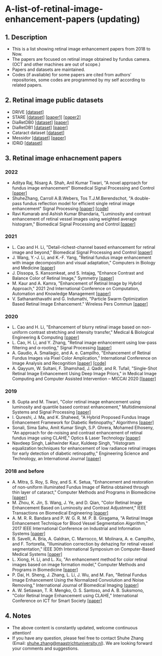 # A-list-of-retinal-image-enhancement-papers (updating)
## 1. Description
* This is a list showing retinal image enhancement papers from 2018 to Now. 
* The papers are focused on retinal image obtained by fundus camera. (OCT and other machines are out of scope.)
* Papers and datasets are maintained.
* Codes (if avaliable) for some papers are cited from authors' repositories, some codes are programmed by my self according to related papers.

## 2. Retinal image public datasets
* DRIVE [[dataset]](https://drive.grand-challenge.org/)
* STARE [[dataset]](https://cecas.clemson.edu/~ahoover/stare/) [[paper1]](https://ieeexplore.ieee.org/abstract/document/845178/) [[paper2]](https://ieeexplore.ieee.org/abstract/document/1216219/)
* DiaRetDB0 [[dataset]](https://www.it.lut.fi/project/imageret/diaretdb0/) [[paper]](https://www.it.lut.fi/project/imageret/diaretdb0/doc/diaretdb0_techreport_v_1_1.pdf)
* DiaRetDB1 [[dataset]](https://www.it.lut.fi/project/imageret/diaretdb1/index.html) [[paper]](https://www.it.lut.fi/project/imageret/diaretdb1/doc/diaretdb1_techreport_v_1_1.pdf)
* Cataract dataset [[dataset]](https://www.kaggle.com/jr2ngb/cataractdataset)
* Messidor [[dataset]](https://www.adcis.net/en/third-party/messidor/) [[paper]](https://www.ias-iss.org/ojs/IAS/article/view/1155)
* IDRiD [[dataset]](https://ieee-dataport.org/open-access/indian-diabetic-retinopathy-image-dataset-idrid)

## 3. Retinal image enhacnement papers
### 2022
* Aditya Raj, Nisarg A. Shah, Anil Kumar Tiwari, "A novel approach for fundus image enhancement" Biomedical Signal Processing and Control [[paper]](https://doi.org/10.1016/j.bspc.2021.103208)
* ShuheZhang, Carroll A.B.Webers, Tos T.J.M.Berendschot, "A double-pass fundus reflection model for efficient single retinal image enhancement" Signal Processing [[paper]](https://doi.org/10.1016/j.sigpro.2021.108400) [[code]](https://github.com/ShuheZhang-MUMC/Double-Pass-Fundus-Reflection-model)
* Ravi Kumarab and Ashish Kumar Bhandaria, "Luminosity and contrast enhancement of retinal vessel images using weighted average histogram," Biomedical Signal Processing and Control [[paper]](https://doi.org/10.1016/j.bspc.2021.103089)

### 2021
* L. Cao and H. Li, "Detail-richest-channel based enhancement for retinal image and beyond," Biomedical Signal Processing and Control [[paper]](https://doi.org/10.1016/j.bspc.2021.102933)
* J. Wang, Y.-J. Li, and K.-F. Yang, "Retinal fundus image enhancement with image decomposition and visual adaptation," Computers in Biology and Medicine [[paper]](https://doi.org/10.1016/j.compbiomed.2020.104116)
* J. Dissopa, S. Kansomkeat, and S. Intajag, "Enhance Contrast and Balance Color of Retinal Image," Symmetry [[paper]](https://doi.org/10.3390/sym13112089)
* M. Kaur and A. Kamra, "Enhancement of Retinal Image by Hybrid Approach," 2021 2nd International Conference on Computation, Automation and Knowledge Management [[paper]](10.1109/ICCAKM50778.2021.9357753)
* V. Sathananthavathi and G. Indumathi, "Particle Swarm Optimization Based Retinal Image Enhancement." Wireless Pers Commun [[paper]](https://doi.org/10.1007/s11277-021-08649-z)

### 2020
* L. Cao and H. Li, "Enhancement of blurry retinal image based on non-uniform contrast stretching and intensity transfer," Medical & Biological Engineering & Computing  [[paper]](https://link.springer.com/article/10.1007/s11517-019-02106-7)
* L. Cao, H. Li, and Y. Zhang, "Retinal image enhancement using low-pass filtering and α-rooting," Signal Processing [[paper]](https://doi.org/10.1016/j.sigpro.2019.107445)
* A. Gaudio, A. Smailagic, and A. e. Campilho, "Enhancement of Retinal Fundus Images via Pixel Color Amplication," International Conference on Image Analysis and Recognition [[paper]](https://arxiv.org/abs/2007.14456) [[code]](https://github.com/adgaudio/ietk-ret)
* A. Qayyum, W. Sultani, F. Shamshad, J. Qadir, and R. Tufail, "Single-Shot Retinal Image Enhancement Using Deep Image Priors," in Medical Image Computing and Computer Assisted Intervention – MICCAI 2020 [[[paper]](https://link.springer.com/chapter/10.1007/978-3-030-59722-1_61)

### 2019
* B. Gupta and M. Tiwari, "Color retinal image enhancement using luminosity and quantile based contrast enhancement," Multidimensional Systems and Signal Processing [[paper]](https://link.springer.com/article/10.1007/s11045-019-00630-1)
* I. Qureshi, J. Ma, and K. Shaheed, "A Hybrid Proposed Fundus Image Enhancement Framework for Diabetic Retinopathy," Algorithms [[paper]](https://www.mdpi.com/1999-4893/12/1/14)
*  Sonali, Sima Sahu, Amit Kumar Singh, S.P. Ghrera, Mohamed Elhoseny, "An approach for de-noising and contrast enhancement of retinal fundus image using CLAHE," Optics & Laser Technology [[paper]](https://doi.org/10.1016/j.optlastec.2018.06.061)
*  Navdeep Singh, Lakhwinder Kaur, Kuldeep Singh, "Histogram equalization techniques for enhancement of low radiance retinal images for early detection of diabetic retinopathy," Engineering Science and Technology, an International Journal [[paper]](https://doi.org/10.1016/j.jestch.2019.01.014)

### 2018 and before
* A. Mitra, S. Roy, S. Roy, and S. K. Setua, "Enhancement and restoration of non-uniform illuminated Fundus Image of Retina obtained through thin layer of cataract," Computer Methods and Programs in Biomedicine [[paper]](https://doi.org/10.1016/j.cmpb.2018.01.001)
* M. Zhou, K. Jin, S. Wang, J. Ye, and D. Qian, "Color Retinal Image Enhancement Based on Luminosity and Contrast Adjustment," IEEE Transactions on Biomedical Engineering [[paper]](https://ieeexplore.ieee.org/abstract/document/7918600)
* A. M. R. R. Bandara and P. W. G. R. M. P. B. Giragama, "A Retinal Image Enhancement Technique for Blood Vessel Segmentation Algorithm," 2017 IEEE International Conference on Industrial and Information Systems [[paper]](https://ieeexplore.ieee.org/abstract/document/8300426)
* B. Savelli, A. Bria, A. Galdran, C. Marrocco, M. Molinara, A. e. Campilho, and F. Tortorella, "Illumination correction by dehazing for retinal vessel segmentation," IEEE 30th International Symposium on Computer-Based Medical Systems [[paper]](https://ieeexplore.ieee.org/abstract/document/8104191)
* L. Xiong, H. Li, and L. Xu, "An enhancement method for color retinal images based on image formation model," Computer Methods and Programs in Biomedicine [[paper]](https://doi.org/10.1016/j.cmpb.2017.02.026)
* P. Dai, H. Sheng, J. Zhang, L. Li, J. Wu, and M. Fan, "Retinal Fundus Image Enhancement Using the Normalized Convolution and Noise Removing," International Journal of Biomedical Imaging [[paper]](https://www.hindawi.com/journals/ijbi/2016/5075612/)
* A. W. Setiawan, T. R. Mengko, O. S. Santoso, and A. B. Suksmono, "Color Retinal Image Enhancement using CLAHE," International Conference on ICT for Smart Society [[paper]](https://ieeexplore.ieee.org/abstract/document/6588092)


## 4. Notes
* The above content is constantly updated, welcome continuous attention! 
* If you have any question, please feel free to contact Shuhe Zhang (Email: shuhe.zhang@maastrichtuniversity.nl). We are looking forward your comments and suggestions.

